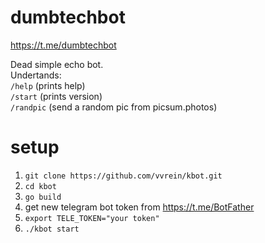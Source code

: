 # dumbtechbot
https://t.me/dumbtechbot

Dead simple echo bot.   
Undertands:  
`/help` (prints help)  
`/start` (prints version)  
`/randpic` (send a random pic from picsum.photos)  

# setup
1. `git clone https://github.com/vvrein/kbot.git`
2. `cd kbot`
3. `go build`
4. get new telegram bot token from https://t.me/BotFather
5. `export TELE_TOKEN="your token"`
6. `./kbot start`